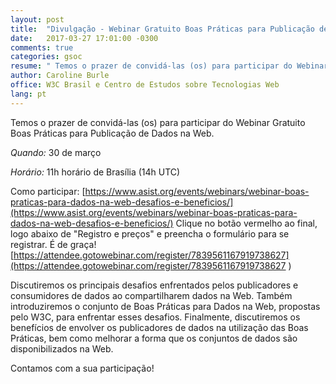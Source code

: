 ```yaml
---
layout: post
title:  "Divulgação - Webinar Gratuito Boas Práticas para Publicação de Dados na Web"
date:   2017-03-27 17:01:00 -0300
comments: true
categories: gsoc
resume: " Temos o prazer de convidá-las (os) para participar do Webinar Gratuito Boas Práticas para Publicação de Dados na Web[...]"
author: Caroline Burle
office: W3C Brasil e Centro de Estudos sobre Tecnologias Web
lang: pt
---
```



Temos o prazer de convidá-las (os) para participar do Webinar Gratuito Boas Práticas para Publicação de Dados na Web.

*Quando:* 30 de março

*Horário:* 11h horário de Brasília (14h UTC)

Como participar: [https://www.asist.org/events/webinars/webinar-boas-praticas-para-dados-na-web-desafios-e-beneficios/](https://www.asist.org/events/webinars/webinar-boas-praticas-para-dados-na-web-desafios-e-beneficios/)
Clique no botão vermelho ao final, logo abaixo de "Registro e preços" e preencha o formulário para se registrar. É de graça!
[https://attendee.gotowebinar.com/register/7839561167919738627](https://attendee.gotowebinar.com/register/7839561167919738627  )
 
Discutiremos os principais desafios enfrentados pelos publicadores e consumidores de dados ao compartilharem dados na Web. Também introduziremos o conjunto de Boas Práticas para Dados na Web, propostas pelo W3C, para enfrentar esses desafios. Finalmente, discutiremos os benefícios de envolver os publicadores de dados na utilização das Boas Práticas, bem como melhorar a forma que os conjuntos de dados são disponibilizados na Web.

Contamos com a sua participação!
